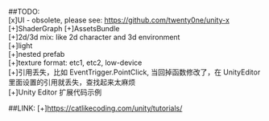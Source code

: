 ##TODO:  
[x]UI - obsolete, please see: https://github.com/twenty0ne/unity-x
[+]ShaderGraph
[+]AssetsBundle  
[+]2d/3d mix: like 2d character and 3d environment  
[+]light  
[+]nested prefab  
[+]texture format: etc1, etc2, low-device  
[+]引用丢失，比如 EventTrigger.PointClick, 当回掉函数修改了，在 UnityEditor 里面设置的引用就丢失，查找起来太麻烦  
[+]Unity Editor 扩展代码示例

##LINK:
[+]https://catlikecoding.com/unity/tutorials/